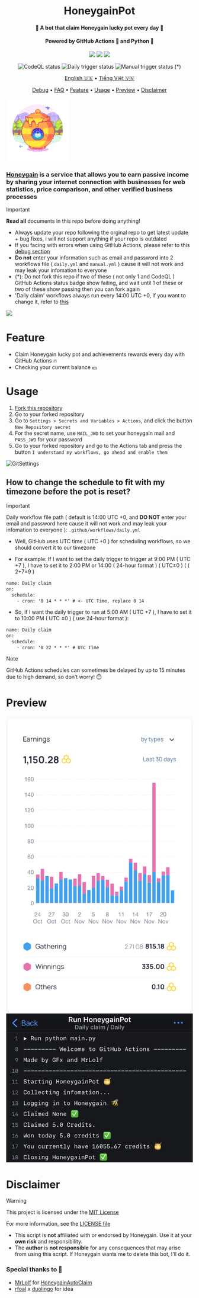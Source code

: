 <h1 align="center">HoneygainPot</h1>
<h4 align="center">🐝 A bot that claim Honeygain lucky pot every day 🍯</h4>
<h4 align="center">Powered by GitHub Actions 🐙 and Python 🐍</h4>
<p align="center">
<img src="https://img.shields.io/github/forks/gorouflex/HoneygainPot?style=flat">
<img src="https://img.shields.io/github/stars/gorouflex/HoneygainPot?style=flat">
<img src="https://img.shields.io/github/contributors/gorouflex/HoneygainPot?style=flat">
<p align="center">
<img alt="CodeQL status" src="https://github.com/gorouflex/HoneygainPot/actions/workflows/codeql.yml/badge.svg">
<img alt="Daily trigger status" src="https://github.com/gorouflex/HoneygainPot/actions/workflows/daily.yml/badge.svg">
<img alt="Manual trigger status" src="https://github.com/gorouflex/HoneygainPot/actions/workflows/manual.yml/badge.svg"> (*)
<p align="center">
  <a href="https://github.com/gorouflex/HoneygainPot/">English 🇺🇸</a>
  •
  <a href="README-vn.md">Tiếng Việt 🇻🇳</a>
<p align="center">
  <a href="Debug.md">Debug</a>  
  •
  <a href="FAQ.md">FAQ</a> 
  •
  <a href="#feature">Feature</a>
  •
  <a href="#usage">Usage</a>     
  •
  <a href="#preview">Preview</a>
  •
  <a href="#disclaimer">Disclaimer</a>
 <p align="left">
   
<img src="Img/Logo.png"               
     width="170" 
     height="170"></p>

### [Honeygain](https://r.honeygain.me/BADBO762DE) is a service that allows you to earn **passive income** by **sharing** your **internet** connection with businesses  for web statistics, price comparison, and other verified business processes

 
> [!IMPORTANT]
> **Read all** documents in this repo before doing anything!
> - Always update your repo following the orginal repo to get latest update + bug fixes, i will not support anything if your repo is outdated
> - If you facing with errors when using GitHub Actions, please refer to this [debug section](Debug.md)
> - **Do not** enter your information such as email and password into 2 workflows file ( `daily.yml` and `manual.yml` ) cause it will not work and may leak your infomation to everyone
> - (*): Do not fork this repo if two of these ( not only 1 and CodeQL ) GitHub Actions status badge show failing, and wait until 1 of these or two of these show passing then you can fork again
> - 'Daily claim' workflows always run every 14:00 UTC +0, if you want to change it, refer to [this](https://github.com/gorouflex/HoneygainPot#how-to-change-the-schedule-to-fit-with-my-timezone-before-the-pot-is-reset)
> <img src="https://i.imgur.com/htGeFlY.jpg">
  
# Feature 

- Claim Honeygain lucky pot and achievements rewards every day with GitHub Actions 🔥
- Checking your current balance 💵

# Usage 

  1. [Fork this repository](https://github.com/gorouflex/HoneygainPot/fork)
  2. Go to your forked repository
  3. Go to `Settings > Secrets and Variables > Actions`, and click the button `New Repository secret`
  4. For the secret name, use `MAIL_JWD` to set your honeygain mail and `PASS_JWD` for your password
  5. Go to your forked repository and go to the Actions tab and press the button `I understand my workflows, go ahead and enable them`

![GitSettings](https://github.com/gorouflex/HoneygainPot/assets/98001973/d8d33621-5717-488d-9a80-6db395c8ac9d)

## How to change the schedule to fit with my timezone before the pot is reset?

> [!IMPORTANT]
Daily workflow file path ( default is 14:00 UTC +0, and **DO NOT** enter your email and password here cause it will not work and may leak your infomation to everyone ): `.github/workflows/daily.yml`

- Well, GitHub uses UTC time ( UTC +0 ) for scheduling workflows, so we should convert it to our timezone

- For example: If I want to set the daily trigger to trigger at 9:00 PM ( UTC +7 ), I have to set it to 2:00 PM or 14:00 ( 24-hour format ) ( UTC±0 ) ( ( 2+7=9 )

```
name: Daily claim
on:
  schedule:
    - cron: '0 14 * * *' # <- UTC Time, replace 0 14
```
- So, if I want the daily trigger to run at 5:00 AM ( UTC +7 ), I have to set it to 10:00 PM ( UTC ±0 ) ( use 24-hour format ):
```
name: Daily claim
on:
  schedule:
    - cron: '0 22 * * *' # UTC Time
```

> [!NOTE]
> GitHub Actions schedules can sometimes be delayed by up to 15 minutes due to high demand, so don’t worry! ⏱️

# Preview

<p align="center">
  <img src="Img/preview (1).jpeg">
  <img src="Img/preview.jpeg">
</p>

# Disclaimer

> [!WARNING]
> This project is licensed under the [MIT License](https://mit-license.org/)
> 
> For more information, see the [LICENSE file](./LICENSE)
> - This script is **not** affiliated with or endorsed by Honeygain. Use it at your **own risk** and responsibility.  
> - The **author** is **not responsible** for any consequences that may arise from using this script. If Honeygain wants me 
to delete this bot, I'll do it.

### Special thanks to 💖
- [MrLolf](https://github.com/MrLoLf/) for [HoneygainAutoClaim](https://github.com/MrLoLf/HoneygainAutoClaim)
- [rfoal](https://github.com/rfoel/) x [duolingo](https://github.com/rfoel/duolingo) for idea
